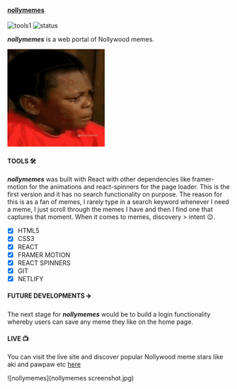 #### [nollymemes](nollymemes.netlify.app)
![tools1](https://img.shields.io/badge/tools-react-success) ![status](https://img.shields.io/badge/status-live-success)

***nollymemes*** is a web portal of Nollywood memes.

![aki](aki.gif)


#### TOOLS 🛠️
***nollymemes*** was built with React with other dependencies like framer-motion for the animations and react-spinners for the page loader. This is the first version and it has no search functionality on purpose. The reason for this is as a fan of memes, I rarely type in a search keyword whenever I need a meme, I just scroll through the memes I have and then I find one that captures that moment. When it comes to memes, discovery > intent 😉.

- [x] HTML5
- [x] CSS3
- [x] REACT
- [x] FRAMER MOTION
- [x] REACT SPINNERS
- [x] GIT
- [x] NETLIFY 

#### FUTURE DEVELOPMENTS ✈️
The next stage for ***nollymemes*** would be to build a login functionality whereby users can save any meme they like on the home page.

#### LIVE 📺
You can visit the live site and discover popular Nollywood meme stars like aki and pawpaw etc [here](nollymemes.netlify.app)

![nollymemes](nollymemes screenshot.jpg)
